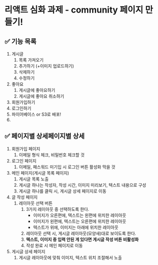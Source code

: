 # 리액트 심화 과제 - community 페이지 만들기!

## ✅ 기능 목록

1. 게시글 
    1. 목록 가져오기
    2. 추가하기 (+이미지 업로드하기)
    3. 삭제하기 
    4. 수정하기
2. 좋아요
    1. 게시글에 좋아요하기
    2. 게시글에 좋아요 취소하기
3. 회원가입하기
4. 로그인하기  
5. 파이어베이스 or S3로 배포!
6. 
## ✅ 페이지별 상세페이지별 상세

1. 회원가입 페이지
    1. 이메일 형식 체크, 비밀번호 체크할 것
2. 로그인 페이지
    1. 이메일, 패스워드 미기입 시 로그인 버튼 활성화 막을 것
3. 메인 페이지(게시글 목록 페이지)
    1. 게시글 목록 노출
    2. 게시글 하나는 작성자, 작성 시간, 이미지 미리보기, 텍스트 내용으로 구성
    3. 게시글 하나를 클릭 시, 게시글 상세 페이지로 이동
4. 글 작성 페이지
    1. 레이아웃 선택 버튼
        1. 3가지 레이아웃 중 선택하도록 한다.
            - 이미지가 오른편에, 텍스트는 왼편에 위치한 레이아웃
            - 이미지가 왼편에, 텍스트는 오른편에 위치한 레이아웃
            - 텍스트가 위에, 이미지는 아래에 위치한 레이아웃
        2. 레이아웃 선택 시, 게시글 레이아웃(모양새)대로 보이도록 한다.
        3. **텍스트, 이미지 중 입력 안된 게 있다면 게시글 작성 버튼 비활성화**
        4. 작성 완료 시 메인 페이지로 이동
5. 게시글 상세 페이지
    1. 게시글 레이아웃에 맞춰 이미지, 텍스트 위치 조절해서 노출
